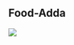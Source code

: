 ## Food-Adda

<img src="https://github.com/prathviksankaliya/Food-Adda/blob/working/Screen%20Shot/combine_images.png" >
